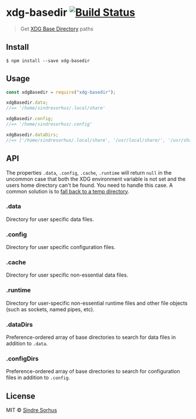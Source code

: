 # xdg-basedir [![Build Status](https://travis-ci.org/sindresorhus/xdg-basedir.svg?branch=master)](https://travis-ci.org/sindresorhus/xdg-basedir)

> Get [XDG Base Directory](https://specifications.freedesktop.org/basedir-spec/basedir-spec-latest.html) paths

## Install

```
$ npm install --save xdg-basedir
```

## Usage

```js
const xdgBasedir = require("xdg-basedir");

xdgBasedir.data;
//=> '/home/sindresorhus/.local/share'

xdgBasedir.config;
//=> '/home/sindresorhus/.config'

xdgBasedir.dataDirs;
//=> ['/home/sindresorhus/.local/share', '/usr/local/share/', '/usr/share/']
```

## API

The properties `.data`, `.config`, `.cache`, `.runtime` will return `null` in the uncommon case that both the XDG environment variable is not set and the users home directory can't be found. You need to handle this case. A common solution is to [fall back to a temp directory](https://github.com/yeoman/configstore/blob/b82690fc401318ad18dcd7d151a0003a4898a314/index.js#L15).

### .data

Directory for user specific data files.

### .config

Directory for user specific configuration files.

### .cache

Directory for user specific non-essential data files.

### .runtime

Directory for user-specific non-essential runtime files and other file objects (such as sockets, named pipes, etc).

### .dataDirs

Preference-ordered array of base directories to search for data files in addition to `.data`.

### .configDirs

Preference-ordered array of base directories to search for configuration files in addition to `.config`.

## License

MIT © [Sindre Sorhus](https://sindresorhus.com)
